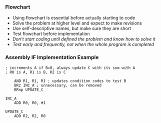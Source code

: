 ### Flowchart
- Using flowchart is essential before actually starting to code
- Solve the problem at higher level and expect to make revisions
- Use self-descriptive names, but make sure they are short
- Test flowchart before implementation
- *Don't start coding until defined the problem and know how to solve it*
- *Test early and frequently, not when the whole program is completed*

### Assembly IF Implementation Example
```
; increments A if B=0, always update C with its sum with A
; R0 is A, R1 is B, R2 is C

	AND R1, R1, R1 ; updates condition codes to test B
	BRz INC_A ; unnecessary, can be removed
	BRnp UPDATE_C

INC_A
	ADD R0, R0, #1

UPDATE_C 
	ADD R2, R2, R0
```